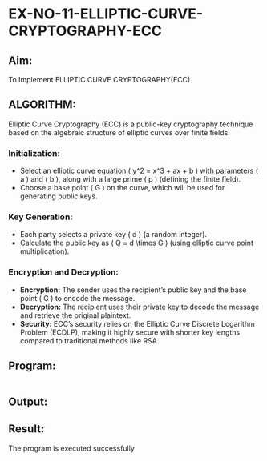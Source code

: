 # EX-NO-11-ELLIPTIC-CURVE-CRYPTOGRAPHY-ECC
## Aim:
To Implement ELLIPTIC CURVE CRYPTOGRAPHY(ECC)

## ALGORITHM:
Elliptic Curve Cryptography (ECC) is a public-key cryptography technique based on the algebraic structure of elliptic curves over finite fields.

### Initialization:

- Select an elliptic curve equation ( y^2 = x^3 + ax + b ) with parameters ( a ) and ( b ), along with a large prime ( p ) (defining the finite field).
- Choose a base point ( G ) on the curve, which will be used for generating public keys.
### Key Generation:

- Each party selects a private key ( d ) (a random integer).
- Calculate the public key as ( Q = d \times G ) (using elliptic curve point multiplication).
### Encryption and Decryption:

- **Encryption:** The sender uses the recipient’s public key and the base point ( G ) to encode the message.
- **Decryption:** The recipient uses their private key to decode the message and retrieve the original plaintext.
- **Security:** ECC’s security relies on the Elliptic Curve Discrete Logarithm Problem (ECDLP), making it highly secure with shorter key lengths compared to traditional methods like RSA.

## Program:
```c

```
## Output:

## Result:
The program is executed successfully
